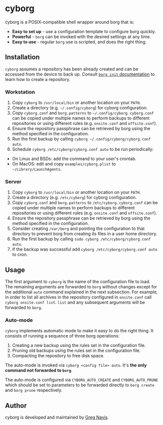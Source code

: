 # cyborg

cyborg is a POSIX-compatible shell wrapper around borg that is:

- **Easy to set up** - use a configuration template to configure borg quickly.
- **Powerful** - `borg` can be invoked with the desired settings at any time.
- **Easy to use** - regular `borg` use is scripted, and does the right thing.

## Installation

`cyborg` assumes a repository has been already created and can be accessed from
the device to back up. Consult [`borg init` documentation][1] to learn how to
create a repository.

### Workstation

1. Copy `cyborg` to `/usr/local/bin` or another location on your `PATH`.
2. Create a directory (e.g. `~/.config/cyborg`) for cyborg configuration.
3. Copy `cyborg.conf` and `borg.patterns` to `~/.config/cyborg`. `cyborg.conf`
   can be copied under multiple names to perform backups to different
   repositories or using different rules (e.g. `onsite.conf` and `offsite.conf`).
4. Ensure the repository passphrase can be retrieved by borg using the method
   specified in the configuration.
5. Run the first backup by calling `cyborg ~/.config/cyborg/cyborg.conf auto`.
6. Schedule `cyborg /etc/cyborg/cyborg.conf auto` to be run periodically:
  - On Linux and BSDs: add the command to your user's crontab.
  - On MacOS: edit and copy `examples/cyborg.plist` to `~/Library/LaunchAgents`.

### Server

1. Copy `cyborg` to `/usr/local/bin` or another location on your `PATH`.
2. Create a directory (e.g. `/etc/cyborg`) for cyborg configuration.
3. Copy `cyborg.conf` and `borg.patterns` to `/etc/cyborg`. `cyborg.conf` can be
   copied under multiple names to perform backups to different repositories or
   using different rules (e.g. `onsite.conf` and `offsite.conf`).
4. Ensure the repository passphrase can be retrieved by borg using the method
   specified in the configuration.
5. Consider creating `/var/borg` and pointing the configuration to that
   directory to prevent borg from creating its files in a user home directory.
6. Run the first backup by calling `sudo cyborg /etc/cyborg/cyborg.conf auto`.
7. If the backup was successful add `cyborg /etc/cyborg/cyborg.conf auto`
   to cron.

## Usage

The first argument to `cyborg` is the name of the configuration file to load.
The remaining arguments are forwarded to `borg` without changes except for the
additional `auto` command explained in the next subsection. For example, in
order to list all archives in the repository configured in `onsite.conf` call
`cyborg onsite.conf list`. `list` and any subsequent arguments will be forwarded
to `borg`.

### Auto-mode

`cyborg` implements automatic mode to make it easy to do the right thing. It
consists of running a sequence of three borg operations:

1. Creating a new backup using the rules set in the configuration file.
2. Pruning old backups using the rules set in the configuration file.
3. Compacting the repository to free disk space.

The auto-mode is invoked via `cyborg <config file> auto`. It's **the only
command not forwarded to `borg`**.

The auto-mode is configured via `CYBORG_AUTO_CREATE` and `CYBORG_AUTO_PRUNE`
which should be set to parameters to be forwarded directly to `borg create` and
`borg prune` respectively.

## Author

cyborg is developed and maintained by [Greg Navis][2].

[1]: https://borgbackup.readthedocs.io/en/stable/usage/init.html
[2]: https://www.gregnavis.com/

